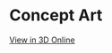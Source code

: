 
# Concept Art

[View in 3D Online](https://3dviewer.net/#model=https://github.com/prints-of-darkness/WordStorm-Display/blob/main/Concept%20Art/WS%20Test%206%20v5.step)

